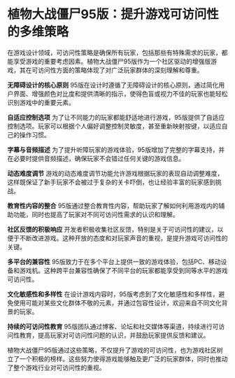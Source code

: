 # 植物大战僵尸95版：提升游戏可访问性的多维策略

在游戏设计领域，可访问性策略是确保所有玩家，包括那些有特殊需求的玩家，都能享受游戏的重要考虑因素。植物大战僵尸95版作为一个社区驱动的增强版游戏，其在可访问性方面的策略体现了对广泛玩家群体的深刻理解和尊重。

**无障碍设计的核心原则**
95版在设计时遵循了无障碍设计的核心原则，通过简化用户界面、增强颜色对比度和提供清晰的指示，使得色盲或视力不佳的玩家也能轻松识别游戏中的重要元素。

**自适应控制选项**
为了让不同能力的玩家都能舒适地进行游戏，95版提供了自适应控制选项。玩家可以根据个人偏好调整控制灵敏度，甚至重新映射按键，以适应自己的操作习惯。

**字幕与音频描述**
为了提升听障玩家的游戏体验，95版增加了完整的字幕支持，并在必要时提供音频描述，确保玩家不会错过任何关键的游戏信息。

**动态难度调节**
游戏的动态难度调节功能允许游戏根据玩家的表现自动调整难度，这样既保证了新手玩家不会被过于复杂的关卡吓倒，也让经验丰富的玩家感到挑战。

**教育性内容的整合**
95版通过整合教育性内容，帮助玩家了解如何利用游戏内的辅助功能，同时也提高了玩家对不同可访问性需求的认识和理解。

**社区反馈的积极响应**
开发者积极收集社区反馈，特别是关于可访问性的建议，以便于不断改进游戏。这种开放的态度和对玩家声音的重视，是提升游戏可访问性的关键。

**多平台的兼容性**
95版致力于在多个平台上提供一致的游戏体验，包括PC、移动设备和游戏机。这种跨平台兼容性确保了不同平台的玩家都能享受到同等水平的游戏可访问性。

**文化敏感性和多样性**
在设计游戏内容时，95版考虑到了文化敏感性和多样性，避免使用可能对某些文化群体不敬的元素，并通过包容性设计，欢迎来自不同文化背景的玩家。

**持续的可访问性教育**
95版团队通过博客、论坛和社交媒体等渠道，持续进行可访问性教育，提高玩家对可访问性问题的认识，并鼓励玩家提供反馈和建议。

植物大战僵尸95版通过这些策略，不仅提升了游戏的可访问性，也为游戏社区树立了一个积极的榜样。这些努力使得游戏能够触及更广泛的玩家群体，同时也推动了整个游戏行业对可访问性的重视。